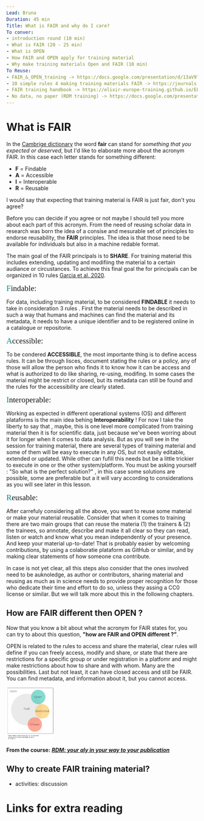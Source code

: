 ```yaml
--- 
Lead: Bruna 
Duration: 45 min
Title: What is FAIR and why do I care?
To conver: 
- introduction round (10 min)
- What is FAIR (20 - 25 min)
- What is OPEN
- How FAIR and OPEN apply for training material
- Why make training materials Open and FAIR (10 min)
To Reuse:
- FAIR_&_OPEN_training -> https://docs.google.com/presentation/d/13aV9TIFyTQgDPRhaJAkXOrIfxxVJRZDxyr6UyXrSYAk/edit#slide=id.p 
- 10 simple rules 4 making training materials FAIR -> https://journals.plos.org/ploscompbiol/article?id=10.1371/journal.pcbi.1007854
- FAIR training handbook -> https://elixir-europe-training.github.io/ELIXIR-TrP-FAIR-training-handbook/
- No data, no paper (RDM training) -> https://docs.google.com/presentation/d/1GLwPc6E2HGNBBV5QPf_qYhyhXy_9Fggr/edit#slide=id.p1
---
```


# What is FAIR

In the [Cambrige dictionary](https://dictionary.cambridge.org/dictionary/english/fair) the word **fair** can stand for _something that you expected or deserved_, but I'd like to elaborate more about the acronym FAIR. In this case each letter stands for something different:

- **F** = Findable
- **A** = Accessible
- **I** = Interoperable
- **R** = Reusable

I would say that expecting that training material is FAIR is just fair, don't you agree?

Before you can decide if you agree or not maybe I should tell you more about each part of this acronym.
From the need of reusing scholar data in research was born the idea of a consise and mesurable set of principles to endorse reusability, the **FAIR** principles. The idea is that those need to be available for individuals but also in a machine redable format.

The main goal of the FAIR principals is to **SHARE**. For training material this includes extending, updating and modifiing the material to a certain audiance or circustances. To achieve this final goal the for principals can be organized in 10 rules [Garcia et al. 2020](https://journals.plos.org/ploscompbiol/article?id=10.1371/journal.pcbi.1007854).

<span style="font-family:serif; font-size:1.5em; color:#008B8B;">F</span><span style="font-family:serif; font-size:1.5em;">indable:</span>

For data, including training material, to be considered **FINDABLE** it needs to take in consideration 3 rules . First the material needs to be described in such a way that humans and machines can find the material and its metadata, it needs to have a unique identifier and to be registered online in a catalogue or repositorie. 

<span style="font-family:serif; font-size:1.5em; color:#008B8B;">A</span><span style="font-family:serif; font-size:1.5em;">ccessible:</span>

To be condered **ACCESSIBLE**, the most importante thing is to define access rules. It can be through lisces, document stating the rules or a policy, any of those will allow the person who finds it to know how it can be access and what is authorized to do like sharing, re-using, modifing. In some cases the material might be restrict or closed, but its metadata can still be found and the rules for the accessibility are clearly stated.

<span style="font-family:serif; font-size:1.5em; color:#008B8B;">I</span><span style="font-family:serif; font-size:1.5em;">nteroperable:</span>

Working as expected in different operational systems (OS) and different plataforms is the main idea behing **Interoperability** ! For now I take the liberty to say that , maybe, this is one level more complicated from training material then it is for scientific data, just because we've been worring about it for longer when it comes to data analysis. But as you will see in the session for training material, there are several types of training material and some of them will be easy to execute in any OS, but not easily editable, extended or updated. While other can fufill this needs but be a little trickier to execute in one or the other system/platform. You must be asking yourself : "So what is the perfect solution?" , in this case some solutions are possible, some are preferable but a it will vary according to considerations as you will see later in this lesson.

<span style="font-family:serif; font-size:1.5em; color:#008B8B;">R</span><span style="font-family:serif; font-size:1.5em;">eusable:</span>

After carrefuly considering all the above, you want to reuse some material or make your material reusable. Consider that when it comes to training there are two main groups that can reuse the materia (1) the trainers & (2) the trainees, so annotate, describe and make it all clear so they can read, listen or watch and know what you mean independently of your presence. And keep your material up-to-date! That is probably easier by welcoming contributions, by using a colaboratie plataform as GitHub or similar, and by making clear statements of how someone cna contribute.

In case is not yet clear, all this steps also consider that the ones  involved need to be auknoledge, as author or contributors, sharing material and reusing as much as in science needs to provide proper recognition for those who dedicate their time and effort to do so, unless they assing a CC0 license or similar. But we will talk more about this in the following chapters.


## How are FAIR different then OPEN ?

Now that you know a bit about what the acronym for FAIR states for, you can try to about this question, **"how are FAIR and OPEN different ?"**.

OPEN is related to the rules to access and share the material, clear rules will define if you can freely access, modify and share, or state that there are restrictions for a specific group or under registration in a platfomr and might make restrictions about how to share and with whom. Many are the possibilities. Last but not least, it can have closed access and still be FAIR. You can find metadata, and information about it, but you cannot access. 

<img src="../assets/images/FAIRvsOPEN_FloraD'Anna.svg" width="25%" >

**From the course:** [***RDM: your aly in your way to your publication***](https://github.com/vibbits/rdm-introductory-course/blob/main/presentations/2023jun14_Day01_Session01_General-perspective-RDM_intro_.pdf)

## Why to create FAIR training material?

- activities: discussion 



# Links for extra reading
